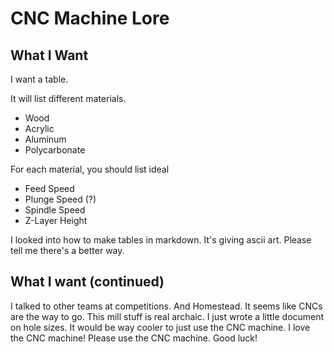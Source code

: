 # CNC Machine Lore

## What I Want

I want a table. 

It will list different materials.

* Wood
* Acrylic
* Aluminum
* Polycarbonate

For each material, you should list ideal 

* Feed Speed
* Plunge Speed (?)
* Spindle Speed
* Z-Layer Height 

I looked into how to make tables in markdown. It's giving ascii art. Please tell me there's a better way.

## What I want (continued)

I talked to other teams at competitions. And Homestead. It seems like CNCs are the way to go. This mill stuff is real archaic. I just wrote a little document on hole sizes. It would be way cooler to just use the CNC machine. I love the CNC machine! Please use the CNC machine. Good luck!